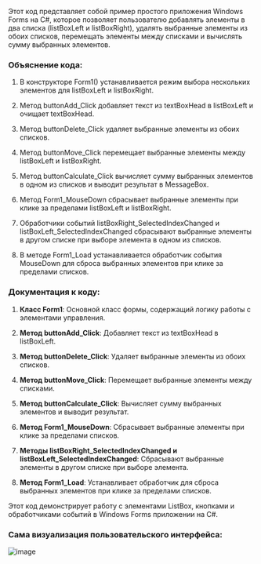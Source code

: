 Этот код представляет собой пример простого приложения Windows Forms на C#, которое позволяет пользователю добавлять элементы в два списка (listBoxLeft и listBoxRight), удалять выбранные элементы из обоих списков, перемещать элементы между списками и вычислять сумму выбранных элементов.

### Объяснение кода:

1. В конструкторе Form1() устанавливается режим выбора нескольких элементов для listBoxLeft и listBoxRight.

2. Метод buttonAdd_Click добавляет текст из textBoxHead в listBoxLeft и очищает textBoxHead.

3. Метод buttonDelete_Click удаляет выбранные элементы из обоих списков.

4. Метод buttonMove_Click перемещает выбранные элементы между listBoxLeft и listBoxRight.

5. Метод buttonCalculate_Click вычисляет сумму выбранных элементов в одном из списков и выводит результат в MessageBox.

6. Метод Form1_MouseDown сбрасывает выбранные элементы при клике за пределами listBoxLeft и listBoxRight.

7. Обработчики событий listBoxRight_SelectedIndexChanged и listBoxLeft_SelectedIndexChanged сбрасывают выбранные элементы в другом списке при выборе элемента в одном из списков.

8. В методе Form1_Load устанавливается обработчик события MouseDown для сброса выбранных элементов при клике за пределами списков.

### Документация к коду:

1. **Класс Form1**: Основной класс формы, содержащий логику работы с элементами управления.

2. **Метод buttonAdd_Click**: Добавляет текст из textBoxHead в listBoxLeft.

3. **Метод buttonDelete_Click**: Удаляет выбранные элементы из обоих списков.

4. **Метод buttonMove_Click**: Перемещает выбранные элементы между списками.

5. **Метод buttonCalculate_Click**: Вычисляет сумму выбранных элементов и выводит результат.

6. **Метод Form1_MouseDown**: Сбрасывает выбранные элементы при клике за пределами списков.

7. **Методы listBoxRight_SelectedIndexChanged и listBoxLeft_SelectedIndexChanged**: Сбрасывают выбранные элементы в другом списке при выборе элемента.

8. **Метод Form1_Load**: Устанавливает обработчик для сброса выбранных элементов при клике за пределами списков.

Этот код демонстрирует работу с элементами ListBox, кнопками и обработчиками событий в Windows Forms приложении на C#.

### Сама визуализация пользовательского интерфейса:
![image](https://github.com/Schrodinger71/Lesson/assets/132720404/50f5cb05-8249-4b8d-95c8-0aa474b73c64)

